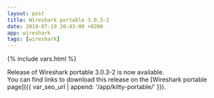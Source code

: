 ```yaml
---
layout: post
title: Wireshark portable 3.0.3-2
date: 2019-07-19 20:43:00 +0200
app: wireshark
tags: [wireshark]
---
```

{% include vars.html %}

Release of Wireshark portable 3.0.3-2 is now available.<br />
You can find links to download this release on the [Wireshark portable page]({{ var_seo_url | append: '/app/kitty-portable/' }}).